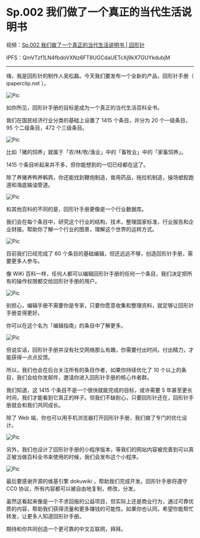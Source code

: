 # Sp.002 我们做了一个真正的当代生活说明书

视频：[Sp.002 我们做了一个真正的当代生活说明书 | 回形针](http://dweb.link/ipfs/QmcpCpJ48PRTNaKuztBDBva82NUP7YmK6cBM3iAvRDAWTZ/Sp.002%20%E6%88%91%E4%BB%AC%E5%81%9A%E4%BA%86%E4%B8%80%E4%B8%AA%E7%9C%9F%E6%AD%A3%E7%9A%84%E5%BD%93%E4%BB%A3%E7%94%9F%E6%B4%BB%E8%AF%B4%E6%98%8E%E4%B9%A6%20%7C%20%E5%9B%9E%E5%BD%A2%E9%92%88.mp4)

IPFS：QmVTzf1LN4fbdoVXNz6FT8UGCdaUETcXj9kX7GUYkdubjM

---

嗨，我是回形针的制作人吴松磊。今天我们要发布一个全新的产品，回形针手册（ ipaperclip.net ）。

![Pic](https://cdn.jsdelivr.net/gh/ipaperclip/static/img/20200322100000.gif)

如你所见，回形针手册的目标是成为一个真正的当代生活百科全书。

我们在国民经济行业分类的基础上设置了 1415 个条目，并分为 20 个一级条目，95 个二级条目，472 个三级条目。

![Pic](https://cdn.jsdelivr.net/gh/ipaperclip/static/img/20200322100001.gif)

比如「猪的饲养」就属于「农/林/牧/渔业」中的「畜牧业」中的「家畜饲养」。

1415 个条目听起来并不多，但你能想到的一切已经都在这了。

除了养猪养鸭养鹌鹑，你还能找到鞭炮制造，兽用药品，拖拉机制造，操场塑胶跑道和海底输油管道。

![Pic](https://cdn.jsdelivr.net/gh/ipaperclip/static/img/20200322100002.gif)

和其他百科的不同的是，回形针手册更像是一个行业数据库。

我们会在每个条目中，研究这个行业的结构，技术，整理国家标准，行业报告和企业财报。帮助你了解一个行业的图景，理解这个世界的运转方式。

![Pic](https://cdn.jsdelivr.net/gh/ipaperclip/static/img/20200322100003.gif)

目前我们已经完成了 60 个条目的基础编辑，但还远远不够，创造回形针手册，需要更多人参与。

像 WiKi 百科一样，任何人都可以编辑回形针手册的任何一个条目，我们决定把所有的操作权限都交给回形针手册的用户。

![Pic](https://cdn.jsdelivr.net/gh/ipaperclip/static/img/20200322100004.gif)

别担心，编辑手册不需要你是专家，只要你愿意收集和整理资料，就足够让回形针手册变得更好。

你可以在这个名为「编辑指南」的条目中了解更多。

![Pic](https://cdn.jsdelivr.net/gh/ipaperclip/static/img/20200322100005.gif)

但说实话，回形针手册并没有社交网络那么有趣，你需要付出时间，付出精力，才能获得一点点反馈。

所以，我们也会在后台关注所有的条目作者，如果你持续优化了 10 个以上的条目，我们会给你发邮件，邀请你进入回形针手册的核心作者群。

我们知道，这 1415 个条目不是一个很快就能完成的目标，或许需要 5 年甚至更长时间，我们才能看到它真正的样子。但我们不缺耐心，只要回形针还在，回形针手册就会和我们共同成长。

除了 Web 端，你也可以用手机浏览器打开回形针手册，我们做了专门的优化设计。

![Pic](https://cdn.jsdelivr.net/gh/ipaperclip/static/img/20200322100006.gif)

另外，我们也设计了回形针手册的小程序版本，等我们的网站内容被完善到可以真正被当做百科全书来使用的时候，我们会发布这个小程序。

![Pic](https://cdn.jsdelivr.net/gh/ipaperclip/static/img/20200322100007.gif)

最后要感谢开源的维基引擎 dokuwiki ，帮助我们完成开发。回形针手册将遵守 CC0 协议，所有内容都可以被自由地复制，修改，分发。

虽然这看起来像是一个不求回报的公益项目，但实际上还是商业行为，通过可靠优质的内容，帮助我们获得流量和更多赚钱的可能性。如果你也认同，希望你能帮忙转发，让更多人知道回形针手册。

期待和你共同创造一个更可靠的中文互联网，拜拜。
